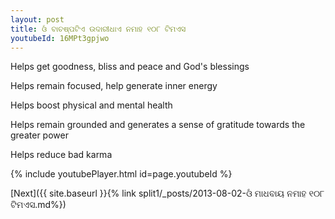 ```yaml
---
layout: post
title: ଓଁ ବାଚଷ୍ପଟିଏ ଉଦାରୀଧାଏ ନମାହ ୧୦୮ ଟିମଏସ
youtubeId: 16MPt3gpjwo
---
```

 
 
Helps get goodness, bliss and peace and God's blessings
 
Helps remain focused, help generate inner energy 
 
Helps boost physical and mental health 
 
Helps remain grounded and generates a sense of gratitude towards the greater power 
 
Helps reduce bad karma
 
 
 
 


{% include youtubePlayer.html id=page.youtubeId %}
 
[Next]({{ site.baseurl }}{% link  split1/_posts/2013-08-02-ଓଁ ମାଧବାୟ ନମାହ ୧୦୮ ଟିମଏସ.md%})
 
